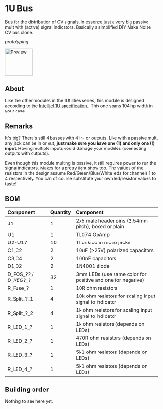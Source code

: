 # 1U Bus

Bus for the distribution of CV signals. In essence just a very big passive mult with (active) signal indicators. Basically a simplified DIY Make Noise CV bus clone.

*prototyping*

<img src="hardware/collateral/panel_render_1.png" alt="Preview" height="90px">

## About

Like the other modules in the 1Utilities series, this module is designed according to the [Intellijel 1U specification.](https://intellijel.com/support/1u-technical-specifications/). This one spans 104 hp width in your case.

## Remarks

It's big? There's still 4 busses with 4 in- or outputs. Like with a passive mult, any jack can be in or out; **just make sure you have one (1) and only one (!) input.** Having multiple inputs could damage your modules (connecting outputs with outputs).

Even though this module multing is passive, it still requires power to run the signal indicators. Makes for a pretty light show too. The values of the resistors in the design assume Red/Green/Blue/White leds for channels 1 to 4 respectively. You can of course substitute your own led/resistor values to taste!

## BOM

| Component | Quantity    | Component     |
| :------------- | :------------- | :------------- |
| J1 | 1 | 2x5 male header pins (2.54mm pitch), boxed or plain | 
| U1 | 1 | TL074 OpAmp |
| U2-U17 | 16 | Thonkiconn mono jacks |
| C1,C2 | 2 | 10uF (>25V) polarized capacitors |
| C3,C4 | 2 | 100nF capacitors |
| D1,D2 | 2 | 1N4001 diode|
| D_POS_?_? / D_NEG_?_? | 32 | 3mm LEDs (use same color for positive and one for negative) |
| R_Fuse_? | 1 | 10R ohm resistors |
| R_Split_?_1 | 4 | 10k ohm resistors for scaling input signal to indicator |
| R_Split_?_2 | 4 | 1k ohm resistors for scaling input signal to indicator |
| R_LED_1_? | 1 | 1k ohm resistors (depends on LEDs) |
| R_LED_2_? | 1 | 470R ohm resistors (depends on LEDs) |
| R_LED_3_? | 1 | 5k1 ohm resistors (depends on LEDs) |
| R_LED_4_? | 1 | 5k1 ohm resistors (depends on LEDs) |

## Building order

Nothing to see here yet.